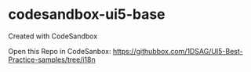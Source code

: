 # codesandbox-ui5-base
Created with CodeSandbox

Open this Repo in CodeSanbox:
https://githubbox.com/1DSAG/UI5-Best-Practice-samples/tree/i18n